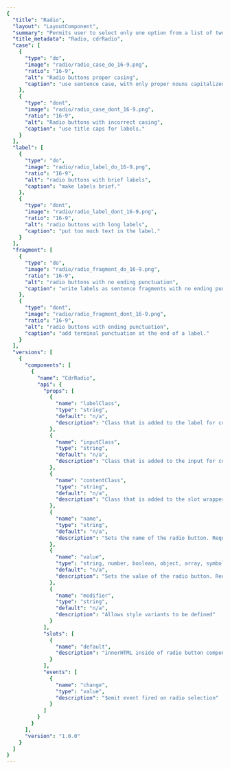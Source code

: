 ```yaml
---
{
  "title": "Radio",
  "layout": "LayoutComponent",
  "summary": "Permits user to select only one option from a list of two or more.",
  "title_metadata": "Radio, cdrRadio",
  "case": [
    {
      "type": "do",
      "image": "radio/radio_case_do_16-9.png",
      "ratio": "16-9",
      "alt": "Radio buttons proper casing",
      "caption": "use sentence case, with only proper nouns capitalized."
    },
    {
      "type": "dont",
      "image": "radio/radio_case_dont_16-9.png",
      "ratio": "16-9",
      "alt": "Radio buttons with incorrect casing",
      "caption": "use title caps for labels."
    }
  ],
  "label": [
    {
      "type": "do",
      "image": "radio/radio_label_do_16-9.png",
      "ratio": "16-9",
      "alt": "radio buttons with brief labels",
      "caption": "make labels brief."
    },
    {
      "type": "dont",
      "image": "radio/radio_label_dont_16-9.png",
      "ratio": "16-9",
      "alt": "radio buttons with long labels",
      "caption": "put too much text in the label."
    }
  ],
  "fragment": [
    {
      "type": "do",
      "image": "radio/radio_fragment_do_16-9.png",
      "ratio": "16-9",
      "alt": "radio buttons with no ending punctuation",
      "caption": "write labels as sentence fragments with no ending punctuation."
    },
    {
      "type": "dont",
      "image": "radio/radio_fragment_dont_16-9.png",
      "ratio": "16-9",
      "alt": "radio buttons with ending punctuation",
      "caption": "add terminal punctuation at the end of a label."
    }
  ],
  "versions": [
    {
      "components": [
        {
          "name": "CdrRadio",
          "api": {
            "props": [
              {
                "name": "labelClass",
                "type": "string",
                "default": "n/a",
                "description": "Class that is added to the label for custom styles"
              },
              {
                "name": "inputClass",
                "type": "string",
                "default": "n/a",
                "description": "Class that is added to the input for custom styles"
              },
              {
                "name": "contentClass",
                "type": "string",
                "default": "n/a",
                "description": "Class that is added to the slot wrapper for custom styles"
              },
              {
                "name": "name",
                "type": "string",
                "default": "n/a",
                "description": "Sets the name of the radio button. Required"
              },
              {
                "name": "value",
                "type": "string, number, boolean, object, array, symbol, function",
                "default": "n/a",
                "description": "Sets the value of the radio button. Required"
              },
              {
                "name": "modifier",
                "type": "string",
                "default": "n/a",
                "description": "Allows style variants to be defined"
              }
            ],
            "slots": [
              {
                "name": "default",
                "description": "innerHTML inside of radio button component. This is the readable text inside the <label> element"
              }
            ],
            "events": [
              {
                "name": "change",
                "type": "value",
                "description": "$emit event fired on radio selection"
              }
            ]
          }
        }
      ],
      "version": "1.0.0"
    }
  ]
}
---
```


<cdr-doc-tabs>
<template slot="Overview">
<cdr-doc-table-of-contents-shell
  :appended-nav-items="[
      {
        text: 'Related Components'
      },
      {
        text: 'Checkbox',
        href: '../checkbox/'
      }
    ]">

## Default
Default and standard spacing for radio buttons.

<cdr-doc-example-code-pair repository-href="https://github.com/rei/rei-cedar/tree/18.07.2/src/components/radio" sandbox-href="https://codesandbox.io/s/4rx86n66l9" :backgroundToggle="false" :codeMaxHeight="false" >

```html
<div>
<cdr-radio
  name="example"
  value="a1"
>Default radio 1</cdr-radio>
<cdr-radio
  name="example"
  value="a2"
>Default radio 2</cdr-radio>
<cdr-radio
  name="example"
  :value="{val:'a3'}"
  disabled
>Default radio 3</cdr-radio>
</div>
```

</cdr-doc-example-code-pair>

## Compact

Compact spacing for radio buttons.

<cdr-doc-example-code-pair repository-href="https://github.com/rei/rei-cedar/tree/18.07.2/src/components/radio" sandbox-href="https://codesandbox.io/s/4rx86n66l9" :backgroundToggle="false" :codeMaxHeight="false">

```html
<div>
<cdr-radio
  modifier="compact"
  name="example"
  value="a1"
>Compact radio 1</cdr-radio>
<cdr-radio
  modifier="compact"
  name="example"
  value="a2"
>Compact radio 2</cdr-radio>
<cdr-radio
  modifier="compact"
  name="example"
  :value="{val:'a3'}"
  disabled
>Compact radio 3</cdr-radio>
</div>
```

</cdr-doc-example-code-pair>

## Custom

Custom styles for radio buttons.

<cdr-doc-example-code-pair repository-href="https://github.com/rei/rei-cedar/tree/18.07.2/src/components/radio" sandbox-href="https://codesandbox.io/s/4rx86n66l9" :backgroundToggle="false" :codeMaxHeight="false" class="custom-radio-example">

```html
<div>

<cdr-radio
  name="example"
  value="a1"
  modifier="hide-figure"
  input-class="no-box"
  content-class="no-box__content"
>Custom radio 1</cdr-radio>
<cdr-radio
  name="example"
  value="a2"
  modifier="hide-figure"
  input-class="no-box"
  content-class="no-box__content"
>Custom radio 2</cdr-radio>
<cdr-radio
  name="example"
  :value="{val:'a3'}"
  modifier="hide-figure"
  input-class="no-box"
  content-class="no-box__content"
  disabled
>Custom radio 3</cdr-radio>


</div>
```

</cdr-doc-example-code-pair>

</cdr-doc-table-of-contents-shell>
</template>

<template slot="Design Guidelines">
<cdr-doc-table-of-contents-shell
  :appended-nav-items="[
       {
        text: 'Related Components'
      },
      {
        text: 'Checkbox',
        href: '../checkbox/'
      }
    ]">

  <cdr-doc-alert/>

## Use when

- Selecting only 1 choice from a list is allowed
- Viewing all available options is needed
- Comparing between list of selections is desired


## Don’t use when

- Selecting from a list when multiple choices are allowed. Instead, use Checkbox component
- Providing a single selectable option. Instead, use Checkbox component (stand-alone checkbox)

## Content
When using radio buttons in a list:
- Use a logical order, whether it’s alphabetical, numerical, or time-based
- Labels should have approximately equal length
- Clearly communicate the effect of selecting the option
- Provide a link or include a subtitle for more information. Don’t rely on tooltips to explain a radio button

Radio button labels should:
- Start with a capital letter
- Use sentence case
- Avoid long labels
- Be written as sentence fragments
- No terminal punctuation

<do-dont :examples="$page.frontmatter.case" />

<do-dont :examples="$page.frontmatter.label" />

<do-dont :examples="$page.frontmatter.fragment" />

## Accessibility

To ensure that usage of this component complies with accessibility guidelines, do the following:

- Each radio button must be focusable and keyboard accessible:
  - When radio button has focus, the `space` key changes the selection
  - `tab` key moves to next element in list
- Fieldsets should be:
  - Used when associating group of radio buttons
  - Identified or described as a group using a `<legend>` tag
- Avoid nested fieldsets

For more information, review techniques and failures for:
  - [WCAG 2.0,  1.3.1 Info and Relationships](https://www.w3.org/WAI/WCAG21/Understanding/info-and-relationships.html)
  - [WCAG 2.0,  3.3.2 Labels and Instructions](https://www.w3.org/WAI/WCAG21/Understanding/labels-or-instructions.html)

## Resources

- WebAIM: [Semantic Structure: Using Lists Correctly](https://webaim.org/techniques/semanticstructure/)

</cdr-doc-table-of-contents-shell>
</template>

<template slot="API">
<cdr-doc-table-of-contents-shell
  :appended-nav-items="[
       {
        text: 'Related Components'
      },
      {
        text: 'Checkbox',
        href: '../checkbox/'
      }
    ]">

## Props

<cdr-doc-api type="prop" :api-data="$page.frontmatter.versions[0].components[0].api.props"/>

## Slots

<cdr-doc-api type="slot" :api-data="$page.frontmatter.versions[0].components[0].api.slots"/>

## Events

<cdr-doc-api type="event" :api-data="$page.frontmatter.versions[0].components[0].api.events"/>

## Modifiers

Following are modifiers for `cdrRadio` component:

- compact
- hide-figure


## Installation

Resources are available within the [cdr-radio package](https://www.npmjs.com/package/@rei/cdr-radio):

<cdr-doc-api type="installation" />

- Component: `@rei/cdr-radio`
- Component styles: `cdr-radio.css`

To incorporate the required assets for a component, use the following steps:

### #1. Install using NPM

Install the `cdr-radio` package using `npm` in your terminal:

_Terminal_

```terminal
npm i -s @rei/cdr-radio
```

### #2. Import Dependencies

_main.js_

```javascript
// import your required css.
import "@rei/cdr-radio/dist/cdr-radio.css";
```

### #3. Add component to a template

_local.vue_

```vue
<template>
  <cdr-radio
    v-model="model"
    name="ship-pref"
    value="ship"
  >
    Ship to address
  </cdr-radio>
  <cdr-radio
    v-model="model"
    name="ship-pref"
    value="pickup"
  >
    Pick up in store
  </cdr-radio>
</template>

<script>
import { CdrRadio} from '@rei/cdr-radio';
export default {
  ...
  components: {
     CdrRadio
  }
}
</script>
```

## Usage

Cdr-radio requires `v-model` to track the value of selected radios.
Use the `hide-figure` modifier to hide the radio button itself, which leaves text label as the clickable element. Add appropriate custom styles to convey selected and unselected states.

```vue
<template>
  <cdr-radio
    v-model="model"
    name="model"
    value="model"
    modifier="hide-figure"
    input-class="no-box"
    content-class="no-box__content"
  >
    Add to cart
  </cdr-radio>
</template>
<style>
.no-box:checked ~ .no-box__content {
   color: green;

   &::after {
     content: '(checked)';
   }
 }
</style>
```
## Accessibility

- The input is wrapped in a label element, so label is automatically associated as per these guidelines [WCAG 2.0, 3.3.2 Labels and Instructions](https://www.w3.org/WAI/WCAG21/Understanding/labels-or-instructions.html)
To ensure that usage of this component complies with accessibility guidelines, do the following:
- Each radio button must be focusable and keyboard accessible:
  - When radio button has focus, the `space` key changes the selection
  - `tab` key moves to next element in list
- Fieldsets should be:
  - Used when associating group of radio buttons
  - Identified or described as a group using a `<legend>` tag
  - Avoid nested fieldsets

For more information, review techniques and failures for:
  - [WCAG 2.0,  1.3.1 Info and Relationships](https://www.w3.org/WAI/WCAG21/Understanding/info-and-relationships.html)
  - [WCAG 2.0,  3.3.2 Labels and Instructions](https://www.w3.org/WAI/WCAG21/Understanding/labels-or-instructions.html)

</cdr-doc-table-of-contents-shell>
</template>

<template slot="History">

## 1.0.0

- Sets radio value to String, Number, Boolean, Object, Array, Symbol or Function
- Hides radio buttons with `hide-figure` modifier
- Includes default and compact styling

Git commit reference [86f6a53](https://github.com/rei/rei-cedar/commit/86f6a53)

</template>
</cdr-doc-tabs>
